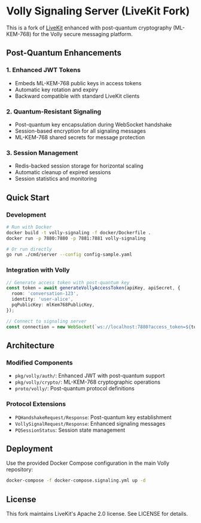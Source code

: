# Volly Signaling Server (LiveKit Fork)

This is a fork of [LiveKit](https://github.com/livekit/livekit) enhanced with post-quantum cryptography (ML-KEM-768) for the Volly secure messaging platform.

## Post-Quantum Enhancements

### 1. Enhanced JWT Tokens

- Embeds ML-KEM-768 public keys in access tokens
- Automatic key rotation and expiry
- Backward compatible with standard LiveKit clients

### 2. Quantum-Resistant Signaling

- Post-quantum key encapsulation during WebSocket handshake
- Session-based encryption for all signaling messages
- ML-KEM-768 shared secrets for message protection

### 3. Session Management

- Redis-backed session storage for horizontal scaling
- Automatic cleanup of expired sessions
- Session statistics and monitoring

## Quick Start

### Development

```bash
# Run with Docker
docker build -t volly-signaling -f docker/Dockerfile .
docker run -p 7880:7880 -p 7881:7881 volly-signaling

# Or run directly
go run ./cmd/server --config config-sample.yaml
```

### Integration with Volly

```typescript
// Generate access token with post-quantum key
const token = await generateVollyAccessToken(apiKey, apiSecret, {
  room: 'conversation-123',
  identity: 'user-alice',
  pqPublicKey: mlKem768PublicKey,
});

// Connect to signaling server
const connection = new WebSocket(`ws://localhost:7880?access_token=${token}`);
```

## Architecture

### Modified Components

- `pkg/volly/auth/`: Enhanced JWT with post-quantum support
- `pkg/volly/crypto/`: ML-KEM-768 cryptographic operations
- `proto/volly/`: Post-quantum protocol definitions

### Protocol Extensions

- `PQHandshakeRequest/Response`: Post-quantum key establishment
- `VollySignalRequest/Response`: Enhanced signaling messages
- `PQSessionStatus`: Session state management

## Deployment

Use the provided Docker Compose configuration in the main Volly repository:

```bash
docker-compose -f docker-compose.signaling.yml up -d
```

## License

This fork maintains LiveKit's Apache 2.0 license. See LICENSE for details.
